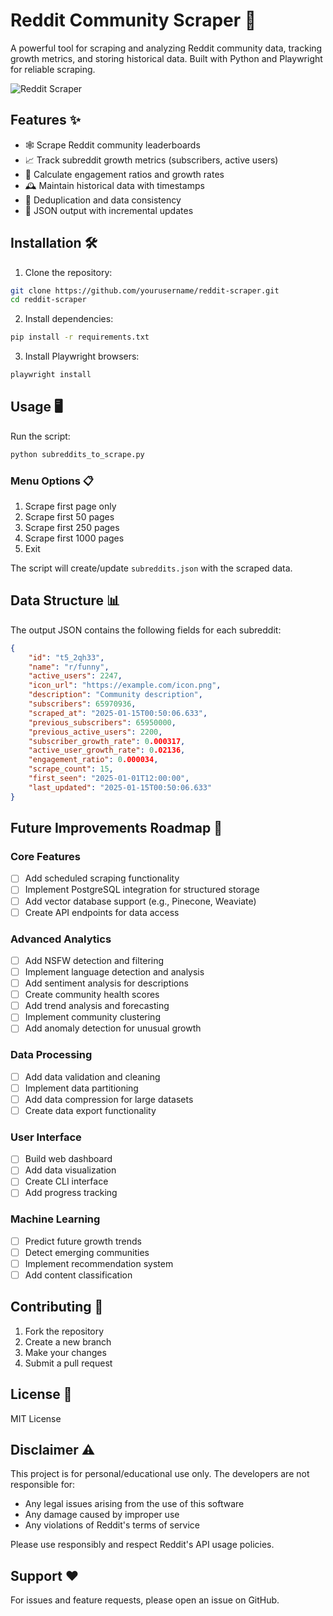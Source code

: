 # Reddit Community Scraper 🚀

A powerful tool for scraping and analyzing Reddit community data, tracking growth metrics, and storing historical data. Built with Python and Playwright for reliable scraping.

![Reddit Scraper](https://i.imgur.com/gXEpgC3.png)

## Features ✨

- 🕸️ Scrape Reddit community leaderboards
- 📈 Track subreddit growth metrics (subscribers, active users)
- 🧮 Calculate engagement ratios and growth rates
- 🕰️ Maintain historical data with timestamps
- 🔄 Deduplication and data consistency
- 📁 JSON output with incremental updates

## Installation 🛠️

1. Clone the repository:
```bash
git clone https://github.com/yourusername/reddit-scraper.git
cd reddit-scraper
```

2. Install dependencies:
```bash
pip install -r requirements.txt
```

3. Install Playwright browsers:
```bash
playwright install
```

## Usage 🖥️

Run the script:
```bash
python subreddits_to_scrape.py
```

### Menu Options 📋

1. Scrape first page only
2. Scrape first 50 pages
3. Scrape first 250 pages
4. Scrape first 1000 pages
5. Exit

The script will create/update `subreddits.json` with the scraped data.

## Data Structure 📊

The output JSON contains the following fields for each subreddit:

```json
{
    "id": "t5_2qh33",
    "name": "r/funny",
    "active_users": 2247,
    "icon_url": "https://example.com/icon.png",
    "description": "Community description",
    "subscribers": 65970936,
    "scraped_at": "2025-01-15T00:50:06.633",
    "previous_subscribers": 65950000,
    "previous_active_users": 2200,
    "subscriber_growth_rate": 0.000317,
    "active_user_growth_rate": 0.02136,
    "engagement_ratio": 0.000034,
    "scrape_count": 15,
    "first_seen": "2025-01-01T12:00:00",
    "last_updated": "2025-01-15T00:50:06.633"
}
```

## Future Improvements Roadmap 🚧

### Core Features
- [ ] Add scheduled scraping functionality
- [ ] Implement PostgreSQL integration for structured storage
- [ ] Add vector database support (e.g., Pinecone, Weaviate)
- [ ] Create API endpoints for data access

### Advanced Analytics
- [ ] Add NSFW detection and filtering
- [ ] Implement language detection and analysis
- [ ] Add sentiment analysis for descriptions
- [ ] Create community health scores
- [ ] Add trend analysis and forecasting
- [ ] Implement community clustering
- [ ] Add anomaly detection for unusual growth

### Data Processing
- [ ] Add data validation and cleaning
- [ ] Implement data partitioning
- [ ] Add data compression for large datasets
- [ ] Create data export functionality

### User Interface
- [ ] Build web dashboard
- [ ] Add data visualization
- [ ] Create CLI interface
- [ ] Add progress tracking

### Machine Learning
- [ ] Predict future growth trends
- [ ] Detect emerging communities
- [ ] Implement recommendation system
- [ ] Add content classification

## Contributing 🤝

1. Fork the repository
2. Create a new branch
3. Make your changes
4. Submit a pull request

## License 📄

MIT License

## Disclaimer ⚠️

This project is for personal/educational use only. The developers are not responsible for:
- Any legal issues arising from the use of this software
- Any damage caused by improper use
- Any violations of Reddit's terms of service

Please use responsibly and respect Reddit's API usage policies.

## Support ❤️

For issues and feature requests, please open an issue on GitHub.
